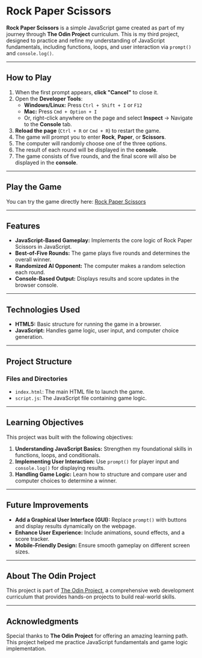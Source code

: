 # Rock Paper Scissors

**Rock Paper Scissors** is a simple JavaScript game created as part of my journey through **The Odin Project** curriculum. This is my third project, designed to practice and refine my understanding of JavaScript fundamentals, including functions, loops, and user interaction via `prompt()` and `console.log()`.

---

## How to Play

1. When the first prompt appears, **click "Cancel"** to close it.
2. Open the **Developer Tools**:
   - **Windows/Linux:** Press `Ctrl + Shift + I` or `F12`
   - **Mac:** Press `Cmd + Option + I`
   - Or, right-click anywhere on the page and select **Inspect** → Navigate to the **Console** tab.
3. **Reload the page** (`Ctrl + R` or `Cmd + R`) to restart the game.
4. The game will prompt you to enter **Rock**, **Paper**, or **Scissors**.
5. The computer will randomly choose one of the three options.
6. The result of each round will be displayed in the **console**.
7. The game consists of five rounds, and the final score will also be displayed in the **console**.

---

## Play the Game

You can try the game directly here: [Rock Paper Scissors](https://kyusuku.github.io/rock-paper-scissors/)

---

## Features

- **JavaScript-Based Gameplay:** Implements the core logic of Rock Paper Scissors in JavaScript.
- **Best-of-Five Rounds:** The game plays five rounds and determines the overall winner.
- **Randomized AI Opponent:** The computer makes a random selection each round.
- **Console-Based Output:** Displays results and score updates in the browser console.

---

## Technologies Used

- **HTML5:** Basic structure for running the game in a browser.
- **JavaScript:** Handles game logic, user input, and computer choice generation.

---

## Project Structure

### Files and Directories
- `index.html`: The main HTML file to launch the game.
- `script.js`: The JavaScript file containing game logic.

---

## Learning Objectives

This project was built with the following objectives:
1. **Understanding JavaScript Basics:** Strengthen my foundational skills in functions, loops, and conditionals.
2. **Implementing User Interaction:** Use `prompt()` for player input and `console.log()` for displaying results.
3. **Handling Game Logic:** Learn how to structure and compare user and computer choices to determine a winner.

---

## Future Improvements

- **Add a Graphical User Interface (GUI):** Replace `prompt()` with buttons and display results dynamically on the webpage.
- **Enhance User Experience:** Include animations, sound effects, and a score tracker.
- **Mobile-Friendly Design:** Ensure smooth gameplay on different screen sizes.

---

## About The Odin Project

This project is part of [The Odin Project](https://www.theodinproject.com/), a comprehensive web development curriculum that provides hands-on projects to build real-world skills.

---

## Acknowledgments

Special thanks to **The Odin Project** for offering an amazing learning path. This project helped me practice JavaScript fundamentals and game logic implementation.
